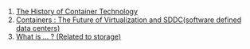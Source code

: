 1. [The History of Container Technology
](https://linuxacademy.com/blog/linux-academy/history-of-container-technology/)
2. [Containers : The Future of Virtualization and SDDC(software defined data centers)](snia.org/sites/default/files/AnilVasudeva_Containers_the_Future_Virtualization_SDDC.pdf)
3. [What is ... ? (Related to storage)](https://www.snia.org/education/what-is)
